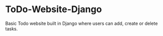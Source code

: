 # ToDo-Website-Django
Basic Todo website built in Django where users can add, create or delete tasks.
